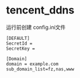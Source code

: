﻿# tencent_ddns

运行前创建 config.ini文件
```
[DEFAULT]
SecretId = 
SecretKey = 

[Domain]
domain = example.com
sub_domain_list=fz,nas,www
```
  
